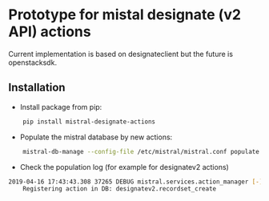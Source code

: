 # Prototype for mistal designate (v2 API) actions

Current implementation is based on designateclient but the future is openstacksdk.

## Installation

* Install package from pip:

```bash
    pip install mistral-designate-actions
```

* Populate the mistral database by new actions:

```bash
    mistral-db-manage --config-file /etc/mistral/mistral.conf populate &> mistral.log
```
 
* Check the population log (for example for designatev2 actions)

```bash
2019-04-16 17:43:43.308 37265 DEBUG mistral.services.action_manager [-]
    Registering action in DB: designatev2.recordset_create
```
